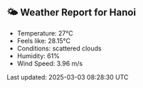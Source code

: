 <!-- WEATHER-START -->
## 🌤 Weather Report for Hanoi

- Temperature: 27°C
- Feels like: 28.15°C
- Conditions: scattered clouds
- Humidity: 61%
- Wind Speed: 3.96 m/s

Last updated: 2025-03-03 08:28:30 UTC
<!-- WEATHER-END -->
